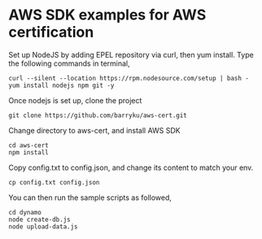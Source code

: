 # AWS SDK examples for AWS certification

Set up NodeJS by adding EPEL repository via curl, then yum install. Type the following commands in terminal,
```
curl --silent --location https://rpm.nodesource.com/setup | bash -
yum install nodejs npm git -y
```

Once nodejs is set up, clone the project

```
git clone https://github.com/barryku/aws-cert.git
```

Change directory to aws-cert, and install AWS SDK

```
cd aws-cert
npm install
```

Copy config.txt to config.json, and change its content to match your env.

```
cp config.txt config.json
```

You can then run the sample scripts as followed,
```
cd dynamo
node create-db.js
node upload-data.js
```
